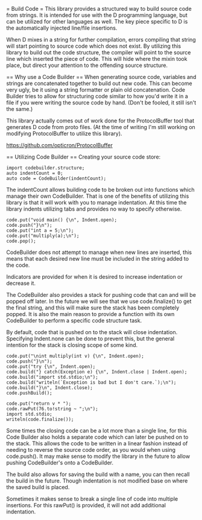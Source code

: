 = Build Code =
This library provides a structured way to build source code from strings. It is intended for use with the D programming language, but can be utilized for other languages as well. The key piece specific to D is the automatically injected line/file insertions.

When D mixes in a string for further compilation, errors compiling that string will start pointing to source code which does not exist. By utilizing this library to build out the code structure, the compiler will point to the source line which inserted the piece of code. This will hide where the mixin took place, but direct your attention to the offending source structure.

== Why use a Code Builder ==
When generating source code, variables and strings are concatenated together to build out new code. This can become very ugly, be it using a string formatter or plain old concatenation. Code Builder tries to allow for structuring code similar to how you'd write it in a file if you were writing the source code by hand. (Don't be fooled, it still isn't the same.)

This library actually comes out of work done for the ProtocolBuffer tool that generates D code from proto files. (At the time of writing I'm still working on modifying ProtocolBuffer to utilize this library).

https://github.com/opticron/ProtocolBuffer

== Utilizing Code Builder ==
Creating your source code store:

```
import codebuilder.structure;
auto indentCount = 0;
auto code = CodeBuilder(indentCount);
```

The indentCount allows building code to be broken out into functions which manage their own CodeBuilder. That is one of the benefits of utilizing this library is that it will work with you to manage indentation. At this time the library indents utilizing tabs and provides no way to specify otherwise.

```
code.put("void main() {\n", Indent.open);
code.push("}\n");
code.put("int a = 5;\n");
code.put("multiply(a);\n");
code.pop();
```

CodeBuilder does not attempt to manage when new lines are inserted, this means that each desired new line must be included in the string added to the code.

Indicators are provided for when it is desired to increase indentation or decrease it.

The CodeBuilder also provides a stack for pushing code that can and will be popped off later. In the future we will see that we use code.finalize() to get the final string, and this will make sure the stack has been completely popped. It is also the main reason to provide a function with its own CodeBuilder to perform a specific code structure task.

By default, code that is pushed on to the stack will close indentation. Specifying Indent.none can be done to prevent this, but the general intention for the stack is closing scope of some kind.

```
code.put("\nint multiply(int v) {\n", Indent.open);
code.push("}\n");
code.put("try {\n", Indent.open);
code.build("} catch(Exception e) {\n", Indent.close | Indent.open);
code.build("import std.stdio;\n");
code.build("writeln(`Exception is bad but I don't care.`);\n");
code.build("}\n", Indent.close);
code.pushBuild();

code.put("return v * ");
code.rawPut(76.to!string ~ ";\n");
import std.stdio;
writeln(code.finalize());
```

Some times the closing code can be a lot more than a single line, for this Code Builder also holds a separate code which can later be pushed on to the stack. This allows the code to be written in a linear fashion instead of needing to reverse the source code order, as you would when using code.push(). It may make sense to modify the library in the future to allow pushing CodeBuilder's onto a CodeBuilder.

The build also allows for saving the build with a name, you can then recall the build in the future. Though indentation is not modified base on where the saved build is placed.

Sometimes it makes sense to break a single line of code into multiple insertions. For this rawPut() is provided, it will not add additional indentation.
